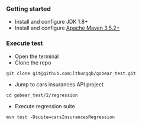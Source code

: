 ### Getting started
* Install and configure JDK 1.8+
* Install and configure [Apache Maven 3.5.2+](http://maven.apache.org/)

### Execute test
- Open the terminal
- Clone the repo
```
git clone git@github.com:lthungqb/gobear_test.git
```
- Jump to cars insurances API project
```
cd gobear_test/2/regression
```
- Execute regression suite
```
mvn test -Dsuite=carsInsurancesRegression
```
